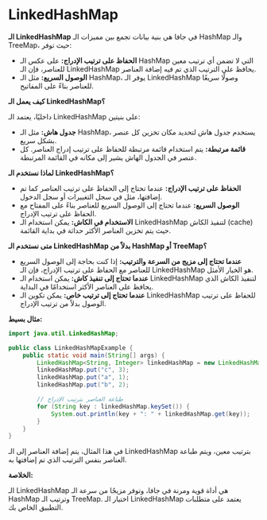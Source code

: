 # LinkedHashMap

**الـ LinkedHashMap** في جافا هي بنية بيانات تجمع بين مميزات الـ HashMap والـ TreeMap، حيث توفر:

- **الحفاظ على ترتيب الإدراج:** على عكس الـ HashMap التي لا تضمن أي ترتيب معين للعناصر، فإن الـ LinkedHashMap يحافظ على الترتيب الذي تم فيه إضافة العناصر.
- **الوصول السريع:** مثل الـ HashMap، يوفر الـ LinkedHashMap وصولًا سريعًا للعناصر بناءً على المفاتيح.

**كيف يعمل الـ LinkedHashMap؟**

داخليًا، يعتمد الـ LinkedHashMap على بنيتين:

- **جدول هاش:** مثل الـ HashMap، يستخدم جدول هاش لتحديد مكان تخزين كل عنصر بشكل سريع.
- **قائمة مرتبطة:** يتم استخدام قائمة مرتبطة للحفاظ على ترتيب إدراج العناصر. كل عنصر في الجدول الهاش يشير إلى مكانه في القائمة المرتبطة.

**لماذا نستخدم الـ LinkedHashMap؟**

- **الحفاظ على ترتيب الإدراج:** عندما تحتاج إلى الحفاظ على ترتيب العناصر كما تم إضافتها، مثل في سجل التغييرات أو سجل الدخول.
- **الوصول السريع:** عندما تحتاج إلى الوصول السريع للعناصر بناءً على المفتاح مع الحفاظ على ترتيب الإدراج.
- **الاستخدام في الكاش:** يمكن استخدام الـ LinkedHashMap لتنفيذ الكاش (cache) حيث يتم تخزين العناصر الأكثر حداثة في بداية القائمة.

**متى نستخدم الـ LinkedHashMap بدلاً من HashMap أو TreeMap؟**

- **عندما تحتاج إلى مزيج من السرعة والترتيب:** إذا كنت بحاجة إلى الوصول السريع للعناصر مع الحفاظ على ترتيب الإدراج، فإن الـ LinkedHashMap هو الخيار الأمثل.
- **عندما تحتاج إلى تنفيذ كاش:** يمكن استخدام الـ LinkedHashMap لتنفيذ الكاش الذي يحافظ على العناصر الأكثر استخدامًا في البداية.
- **عندما تحتاج إلى ترتيب خاص:** يمكن تكوين الـ LinkedHashMap للحفاظ على ترتيب الوصول بدلاً من ترتيب الإدراج.

**مثال بسيط:**

```java
import java.util.LinkedHashMap;

public class LinkedHashMapExample {
    public static void main(String[] args) {
        LinkedHashMap<String, Integer> linkedHashMap = new LinkedHashMap<>();
        linkedHashMap.put("c", 3);
        linkedHashMap.put("a", 1);
        linkedHashMap.put("b", 2);

        // طباعة العناصر بترتيب الإدراج
        for (String key : linkedHashMap.keySet()) {
            System.out.println(key + ": " + linkedHashMap.get(key));
        }
    }
}

```

في هذا المثال، يتم إضافة العناصر إلى الـ LinkedHashMap بترتيب معين، ويتم طباعة العناصر بنفس الترتيب الذي تم إضافتها به.

**الخلاصة:**

الـ LinkedHashMap هي أداة قوية ومرنة في جافا، وتوفر مزيجًا من سرعة الـ HashMap وترتيب الـ TreeMap. اختيار الـ LinkedHashMap يعتمد على متطلبات التطبيق الخاص بك.